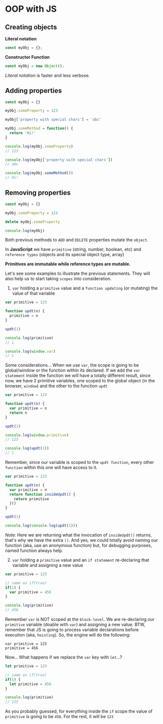 # OOP with JS

## Creating objects

**Literal notation**

```js
const myObj = {};
```

**Constructor Function**

```js
const myObj = new Object();
```

*Literal notation* is faster and less verbose.

## Adding properties

```js
const myObj = {}

myObj.someProperty = 123

myObj['property with special chars'] = 'abc'

myObj.someMethod = function() {
  return 'Hi!'
}

console.log(myObj.someProperty)
// 123

console.log(myObj['property with special chars'])
// abc

console.log(myObj.someMethod())
// Hi!
```

## Removing properties

```js
const myObj = {}

myObj.someProperty = 123

delete myObj.someProperty

console.log(myObj)
```

Both previous methods to `ADD` and `DELETE` properties mutate the `object`. 

In **JavaScript** we have `primitive` (string, number, boolean, etc) and `reference types` (objects and its special object type, array)

**Primitives are immutable while reference types are mutable.**

Let's see some examples to illustrate the previous statements. They will also help us to start taking `scopes` into consideration.

1. `var` holding a `primitive` value and a `function updating` (or mutating) the value of that variable

```js
var primitive = 123

function updt(n) {
  primitive = n
}

updt(1)

console.log(primitive)
// 1

console.log(window.var)
// 1
```

Some considerations...
When we use `var`, the scope is going to be global/window or the function within its declared.
If we add the `var statement` inside the function we will have a totally different result, since now, we have 2 primitive variables, one scoped to the global object (in the browser, `window`) and the other to the function `updt`

```js
var primitive = 123

function updt(n) {
  var primitive = n
  return n
}

updt(1)

console.log(window.primitive)
// 123

console.log(updt(1))
// 1
```

Remember, since our variable is scoped to the `updt function`, every other `function` within this one will have access to it.

```js
var primitive = 123

function updt(n) {
  var primitive = n
  return function insideUpdt() {
    return primitive
  }()
}

updt(1)

console.log(console.log(updt(1)))
```

*Note*: Here we are returning what the invocation of `insideUpdt()` returns, that's why we have the extra `()`. And yes, we could totally avoid naming our function (aka, use an anonymous function) but, for debugging purposes, named function always help.

2. `var` holding a `primitive` value and an `if statement` re-declaring that variable and assigning a new value

```js
var primitive = 123

// same as if(true)
if(1) {
  var primitive = 456
}

console.log(primitive)
// 456
```

Remember `var` is NOT scoped at the `block-level`.
We are re-declaring our `primitive` variable (doable with `var`) and assigning a new value.
BTW, remember that JS is going to process variable declarations before execution (aka, `hoisting`). So, the engine will do the following:

```
var primitive = 123
primitive = 456
```

Now... What happens if we replace the `var` key with `let`...? 

```js
let primitive = 123

// same as if(true)
if(1) {
  let primitive = 456
}

console.log(primitive)
// 123
```

As you probably guessed, for everything inside the `if` scope the value of `primitive` is going to be `456`. For the rest, it will be `123`